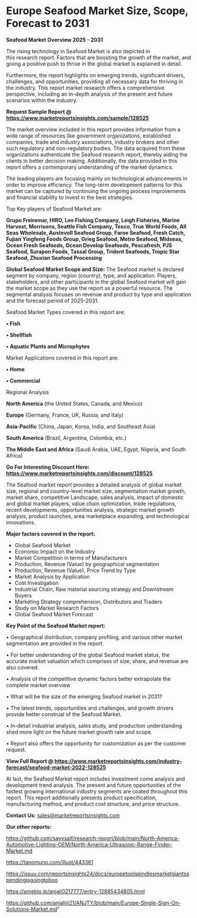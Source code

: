 # Europe Seafood Market Size, Scope, Forecast to 2031

<Strong> Seafood Market Overview 2025 - 2031</strong>

The rising technology in Seafood Market is also depicted in this research report. Factors that are boosting the growth of the market, and giving a positive push to thrive in the global market is explained in detail.

Furthermore, the report highlights on emerging trends, significant drivers, challenges, and opportunities, providing all necessary data for thriving in the industry. This report market research offers a comprehensive perspective, including an in-depth analysis of the present and future scenarios within the industry.

<strong>Request Sample Report @ <a href=https://www.marketreportsinsights.com/sample/128525>https://www.marketreportsinsights.com/sample/128525</a></strong>

The market overview included in this report provides information from a wide range of resources like government organizations, established companies, trade and industry associations, industry brokers and other such regulatory and non-regulatory bodies. The data acquired from these organizations authenticate the Seafood research report, thereby aiding the clients in better decision making. Additionally, the data provided in this report offers a contemporary understanding of the market dynamics.

The leading players are focusing mainly on technological advancements in order to improve efficiency. The long-term development patterns for this market can be captured by continuing the ongoing process improvements and financial stability to invest in the best strategies.

Top Key players of Seafood Market are:

<strong>Grupo Freiremar, HIRO, Lee Fishing Company, Leigh Fisheries, Marine Harvest, Morrisons, Seattle Fish Company, Tesco, True World Foods, All Seas Wholesale, Austevoll Seafood Group, Faroe Seafood, Fresh Catch, Fujian Yingfeng Foods Group, Grieg Seafood, Metro Seafood, Midseas, Ocean Fresh Seafoods, Ocean Develop Seafoods, Pescafresh, PJS Seafood, Surapon Foods, Tassal Group, Trident Seafoods, Tropic Star Seafood, Zhuxian Seafood Processing</strong>

<strong><b>Global Seafood Market Scope and Size:</b></strong>
The Seafood market is declared segment by company, region (country), type, and application. Players, stakeholders, and other participants in the global Seafood market will gain the market scope as they use the report as a powerful resource. The segmental analysis focuses on revenue and product by type and application and the forecast period of 2025-2031.

Seafood Market Types covered in this report are:

<strong>• Fish

• Shellfish

• Aquatic Plants and Microphytes</strong>

Market Applications covered in this report are:

<strong>• Home

• Commercial</strong> 

Regional Analysis

<strong>North America</strong> (the United States, Canada, and Mexico)

<strong>Europe</strong> (Germany, France, UK, Russia, and Italy)

<strong>Asia-Pacific</strong> (China, Japan, Korea, India, and Southeast Asia)

<strong>South America</strong> (Brazil, Argentina, Colombia, etc.)

<strong>The Middle East and Africa</strong> (Saudi Arabia, UAE, Egypt, Nigeria, and South Africa)

<strong>Go For Interesting Discount Here: <a href=https://www.marketreportsinsights.com/discount/128525>https://www.marketreportsinsights.com/discount/128525</a></strong>

The Seafood market report provides a detailed analysis of global market size, regional and country-level market size, segmentation market growth, market share, competitive Landscape, sales analysis, impact of domestic and global market players, value chain optimization, trade regulations, recent developments, opportunities analysis, strategic market growth analysis, product launches, area marketplace expanding, and technological innovations.

<strong><b>Major factors covered in the report:</b></strong>
<ul>
  <li>Global Seafood Market </li>
  <li>Economic Impact on the Industry</li>
  <li>Market Competition in terms of Manufacturers</li>
  <li>Production, Revenue (Value) by geographical segmentation</li>
  <li>Production, Revenue (Value), Price Trend by Type</li>
  <li>Market Analysis by Application</li>
  <li>Cost Investigation</li>
  <li>Industrial Chain, Raw material sourcing strategy and Downstream Buyers</li>
  <li>Marketing Strategy comprehension, Distributors and Traders</li>
  <li>Study on Market Research Factors</li>
  <li>Global Seafood Market Forecast</li>
</ul>

<strong><b>Key Point of the Seafood Market report:</b></strong>

• Geographical distribution, company profiling, and various other market segmentation are provided in the report.

• For better understanding of the global Seafood market status, the accurate market valuation which comprises of size, share, and revenue are also covered.

• Analysis of the competitive dynamic factors better extrapolate the complete market overview

• What will be the size of the emerging Seafood market in 2031?

• The latest trends, opportunities and challenges, and growth drivers provide better construal of the Seafood Market.

• In-detail industrial analysis, sales study, and production understanding shed more light on the future market growth rate and scope.

• Report also offers the opportunity for customization as per the customer request.

<strong><b>View Full Report @ <a href=https://www.marketreportsinsights.com/industry-forecast/seafood-market-2022-128525>https://www.marketreportsinsights.com/industry-forecast/seafood-market-2022-128525</a></b></strong>


At last, the Seafood Market report includes investment come analysis and development trend analysis. The present and future opportunities of the fastest growing international industry segments are coated throughout this report. This report additionally presents product specification, manufacturing method, and product cost structure, and price structure.

<strong>Contact Us:</strong>
sales@marketreportsinsights.com

<strong>Our other reports:</strong>

<a href=https://github.com/sayysaif/research-report/blob/main/North-America-Automotive-Lighting-OEM/North-America-Ultrasonic-Range-Finder-Market.md>https://github.com/sayysaif/research-report/blob/main/North-America-Automotive-Lighting-OEM/North-America-Ultrasonic-Range-Finder-Market.md</a>

<a href=https://tanomuno.com/illust/443361>https://tanomuno.com/illust/443361</a>

<a href=https://issuu.com/reportsinsights24/docs/europetoolspindlesmarketgiantsspendingisgoingtoboo>https://issuu.com/reportsinsights24/docs/europetoolspindlesmarketgiantsspendingisgoingtoboo</a>

<a href=https://ameblo.jp/anjali0217777/entry-12885434805.html>https://ameblo.jp/anjali0217777/entry-12885434805.html</a>

<a href=https://github.com/anjaliiii21/ANJTY/blob/main/Europe-Single-Sign-On-Solutions-Market.md>https://github.com/anjaliiii21/ANJTY/blob/main/Europe-Single-Sign-On-Solutions-Market.md</a>"
